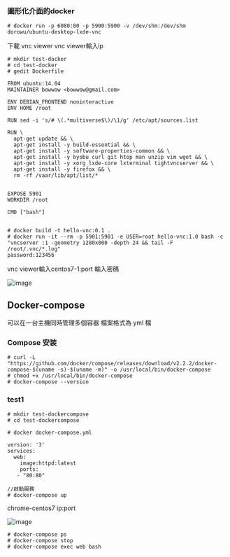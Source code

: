 ### 圖形化介面的docker
```
# docker run -p 6080:80 -p 5900:5900 -v /dev/shm:/dev/shm dorowu/ubuntu-desktop-lxde-vnc
```
下載 vnc viewer
vnc viewer輸入ip
```
# mkdir test-docker
# cd test-docker
# gedit Dockerfile

FROM ubuntu:14.04
MAINTAINER bowwow <bowwow@gmail.com>

ENV DEBIAN_FRONTEND noninteractive
ENV HOME /root

RUN sed -i 's/# \(.*multiverse$\)/\1/g' /etc/apt/sources.list

RUN \
  apt-get update && \
  apt-get install -y build-essential && \
  apt-get install -y software-properties-common && \
  apt-get install -y byobu curl git htop man unzip vim wget && \
  apt-get install -y xorg lxde-core lxterminal tightvncserver && \
  apt-get install -y firefox && \
  rm -rf /vaar/lib/apt/list/*


EXPOSE 5901
WORKDIR /root

CMD ["bash"]


# docker build -t hello-vnc:0.1 .
# docker run -it --rm -p 5901:5901 -e USER=root hello-vnc:1.0 bash -c "vncserver :1 -geometry 1280x800 -depth 24 && tail -F /root/.vnc/*.log"
password:123456

```
vnc viewer輸入centos7-1:port
輸入密碼

![image](https://github.com/zixxizxx/Liux-note/blob/main/110-1%20Docker/image/20211102/1102-2.jpg)

## Docker-compose
可以在一台主機同時管理多個容器
檔案格式為 yml 檔

### Compose 安装
```
# curl -L "https://github.com/docker/compose/releases/download/v2.2.2/docker-compose-$(uname -s)-$(uname -m)" -o /usr/local/bin/docker-compose
# chmod +x /usr/local/bin/docker-compose
# docker-compose --version
```

### test1
```
# mkdir test-dockercompose
# cd test-dockercompose

# docker docker-compose.yml

version: '3'
services:
  web:
    image:httpd:latest
    ports:
   - "80:80"

//啟動服務
# docker-compose up
```
chrome-centos7 ip:port

![image](https://github.com/zixxizxx/Liux-note/blob/main/110-1%20Docker/image/20211102/1102-3.jpg)

```
# docker-compose ps
# docker-compose stop
# docker-compose exec web bash
```
































